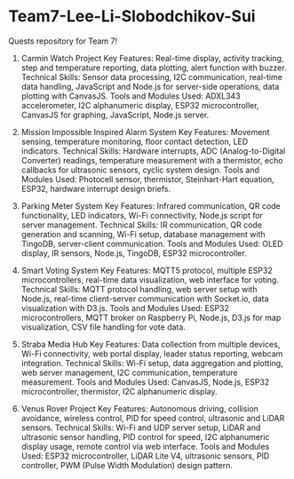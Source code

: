 # Team7-Lee-Li-Slobodchikov-Sui
Quests repository for Team 7!

1. Carmin Watch Project
Key Features: Real-time display, activity tracking, step and temperature reporting, data plotting, alert function with buzzer.
Technical Skills: Sensor data processing, I2C communication, real-time data handling, JavaScript and Node.js for server-side operations, data plotting with CanvasJS.
Tools and Modules Used: ADXL343 accelerometer, I2C alphanumeric display, ESP32 microcontroller, CanvasJS for graphing, JavaScript, Node.js server​​.

2. Mission Impossible Inspired Alarm System
Key Features: Movement sensing, temperature monitoring, floor contact detection, LED indicators.
Technical Skills: Hardware interrupts, ADC (Analog-to-Digital Converter) readings, temperature measurement with a thermistor, echo callbacks for ultrasonic sensors, cyclic system design.
Tools and Modules Used: Photocell sensor, thermistor, Steinhart-Hart equation, ESP32, hardware interrupt design briefs​​.

3. Parking Meter System
Key Features: Infrared communication, QR code functionality, LED indicators, Wi-Fi connectivity, Node.js script for server management.
Technical Skills: IR communication, QR code generation and scanning, Wi-Fi setup, database management with TingoDB, server-client communication.
Tools and Modules Used: OLED display, IR sensors, Node.js, TingoDB, ESP32 microcontroller​​.

4. Smart Voting System
Key Features: MQTT5 protocol, multiple ESP32 microcontrollers, real-time data visualization, web interface for voting.
Technical Skills: MQTT protocol handling, web server setup with Node.js, real-time client-server communication with Socket.io, data visualization with D3.js.
Tools and Modules Used: ESP32 microcontrollers, MQTT broker on Raspberry Pi, Node.js, D3.js for map visualization, CSV file handling for vote data​​.

5. Straba Media Hub
Key Features: Data collection from multiple devices, Wi-Fi connectivity, web portal display, leader status reporting, webcam integration.
Technical Skills: Wi-Fi setup, data aggregation and plotting, web server management, I2C communication, temperature measurement.
Tools and Modules Used: CanvasJS, Node.js, ESP32 microcontroller, thermistor, I2C alphanumeric display​​.

6. Venus Rover Project
Key Features: Autonomous driving, collision avoidance, wireless control, PID for speed control, ultrasonic and LiDAR sensors.
Technical Skills: Wi-Fi and UDP server setup, LiDAR and ultrasonic sensor handling, PID control for speed, I2C alphanumeric display usage, remote control via web interface.
Tools and Modules Used: ESP32 microcontroller, LiDAR Lite V4, ultrasonic sensors, PID controller, PWM (Pulse Width Modulation) design pattern​​.